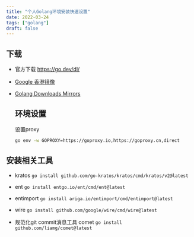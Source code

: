 ```yaml
---
title: "个人Golang环境安装快速设置"
date: 2022-03-24
tags: ["golang"]
draft: false
---
```


## 下载

- 官方下载  https://go.dev/dl/

- [Google 香港镜像](https://golang.google.cn/dl/)

- [Golang Downloads Mirrors](https://gomirrors.org)


  ## 环境设置

  设置proxy

  ```bash
  go env -w GOPROXY=https://goproxy.io,https://goproxy.cn,direct
  ```

  

## 安装相关工具

- kratos `go install github.com/go-kratos/kratos/cmd/kratos/v2@latest`

- ent `go install entgo.io/ent/cmd/ent@latest`

- entimport `go install ariga.io/entimport/cmd/entimport@latest`

- wire `go install github.com/google/wire/cmd/wire@latest`

- 规范化git commit消息工具 comet `go install github.com/liamg/comet@latest`

